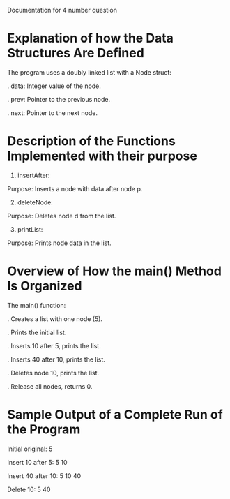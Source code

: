 Documentation for 4 number question


# Explanation of how the Data Structures Are Defined

The program uses a doubly linked list with a Node struct:

. data: Integer value of the node.

. prev: Pointer to the previous node.

. next: Pointer to the next node.


# Description of the Functions Implemented with their purpose

1. insertAfter:
   
Purpose: Inserts a node with data after node p.

2. deleteNode:

Purpose: Deletes node d from the list.

3. printList:
   
Purpose: Prints node data in the list.


# Overview of How the main() Method Is Organized
    
The main() function:

. Creates a list with one node (5).

. Prints the initial list.

. Inserts 10 after 5, prints the list.

. Inserts 40 after 10, prints the list.

. Deletes node 10, prints the list.

. Release all nodes, returns 0.

 
# Sample Output of a Complete Run of the Program 
    
Initial original: 5
    
Insert 10 after 5: 5 10
    
Insert 40 after 10: 5 10 40
    
Delete 10: 5 40

    






